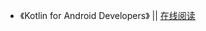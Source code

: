 * 《Kotlin for Android Developers》 || [在线阅读](https://alleniverson.gitbooks.io/kotlin-for-android-developers/content/)